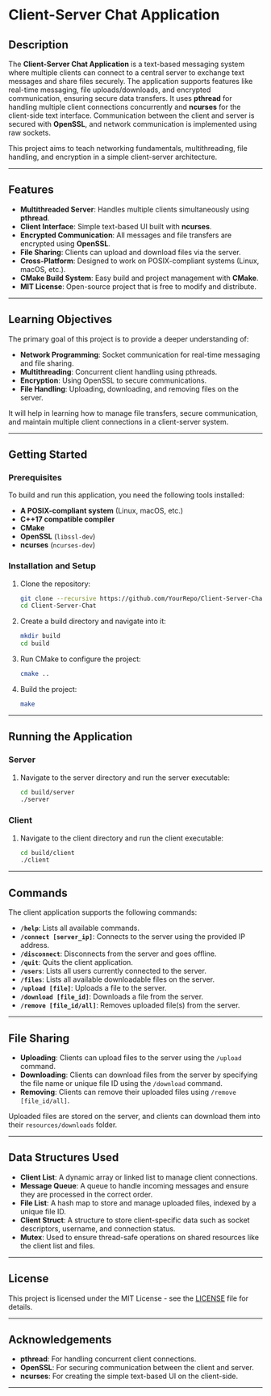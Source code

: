 # Client-Server Chat Application

## Description
The **Client-Server Chat Application** is a text-based messaging system where multiple clients can connect to a central server to exchange text messages and share files securely. The application supports features like real-time messaging, file uploads/downloads, and encrypted communication, ensuring secure data transfers. It uses **pthread** for handling multiple client connections concurrently and **ncurses** for the client-side text interface. Communication between the client and server is secured with **OpenSSL**, and network communication is implemented using raw sockets.

This project aims to teach networking fundamentals, multithreading, file handling, and encryption in a simple client-server architecture.

---

## Features
- **Multithreaded Server**: Handles multiple clients simultaneously using **pthread**.
- **Client Interface**: Simple text-based UI built with **ncurses**.
- **Encrypted Communication**: All messages and file transfers are encrypted using **OpenSSL**.
- **File Sharing**: Clients can upload and download files via the server.
- **Cross-Platform**: Designed to work on POSIX-compliant systems (Linux, macOS, etc.).
- **CMake Build System**: Easy build and project management with **CMake**.
- **MIT License**: Open-source project that is free to modify and distribute.

---

## Learning Objectives
The primary goal of this project is to provide a deeper understanding of:
- **Network Programming**: Socket communication for real-time messaging and file sharing.
- **Multithreading**: Concurrent client handling using pthreads.
- **Encryption**: Using OpenSSL to secure communications.
- **File Handling**: Uploading, downloading, and removing files on the server.
  
It will help in learning how to manage file transfers, secure communication, and maintain multiple client connections in a client-server system.

---

## Getting Started

### Prerequisites
To build and run this application, you need the following tools installed:

- **A POSIX-compliant system** (Linux, macOS, etc.)
- **C++17 compatible compiler**
- **CMake**
- **OpenSSL** (`libssl-dev`)
- **ncurses** (`ncurses-dev`)

### Installation and Setup

1. Clone the repository:
   ```bash
   git clone --recursive https://github.com/YourRepo/Client-Server-Chat.git
   cd Client-Server-Chat
   ```

2. Create a build directory and navigate into it:
   ```bash
   mkdir build
   cd build
   ```

3. Run CMake to configure the project:
   ```bash
   cmake ..
   ```

4. Build the project:
   ```bash
   make
   ```

---

## Running the Application

### Server
1. Navigate to the server directory and run the server executable:
   ```bash
   cd build/server
   ./server
   ```

### Client
1. Navigate to the client directory and run the client executable:
   ```bash
   cd build/client
   ./client
   ```

---

## Commands

The client application supports the following commands:

- **`/help`**: Lists all available commands.
- **`/connect [server_ip]`**: Connects to the server using the provided IP address.
- **`/disconnect`**: Disconnects from the server and goes offline.
- **`/quit`**: Quits the client application.
- **`/users`**: Lists all users currently connected to the server.
- **`/files`**: Lists all available downloadable files on the server.
- **`/upload [file]`**: Uploads a file to the server.
- **`/download [file_id]`**: Downloads a file from the server.
- **`/remove [file_id/all]`**: Removes uploaded file(s) from the server.

---

## File Sharing

- **Uploading**: Clients can upload files to the server using the `/upload` command.
- **Downloading**: Clients can download files from the server by specifying the file name or unique file ID using the `/download` command.
- **Removing**: Clients can remove their uploaded files using `/remove [file_id/all]`.

Uploaded files are stored on the server, and clients can download them into their `resources/downloads` folder.

---

## Data Structures Used

- **Client List**: A dynamic array or linked list to manage client connections.
- **Message Queue**: A queue to handle incoming messages and ensure they are processed in the correct order.
- **File List**: A hash map to store and manage uploaded files, indexed by a unique file ID.
- **Client Struct**: A structure to store client-specific data such as socket descriptors, username, and connection status.
- **Mutex**: Used to ensure thread-safe operations on shared resources like the client list and files.

---

## License

This project is licensed under the MIT License - see the [LICENSE](LICENSE) file for details.

---

## Acknowledgements

- **pthread**: For handling concurrent client connections.
- **OpenSSL**: For securing communication between the client and server.
- **ncurses**: For creating the simple text-based UI on the client-side.

---

